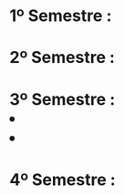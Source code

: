 # 1º Semestre :

# 2º Semestre :

# 3º Semestre : <li src="https://github.com/LeoAdlerr/PortfolioApis/tree/main/3Semestre"><li>

# 4º Semestre :

